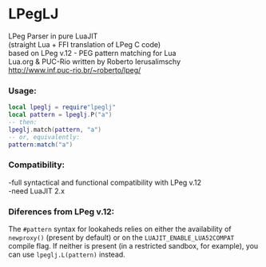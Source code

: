 LPegLJ
======

LPeg Parser in pure LuaJIT  
(straight Lua + FFI translation of LPeg C code)   
based on LPeg v.12 - PEG pattern matching for Lua  
Lua.org & PUC-Rio  written by Roberto Ierusalimschy  
http://www.inf.puc-rio.br/~roberto/lpeg/  

### Usage:  
```Lua
local lpeglj = require"lpeglj"  
local pattern = lpeglj.P("a") 
-- then:
lpeglj.match(pattern, "a") 
-- or, equivalently:  
pattern:match("a")  
```

### Compatibility:

-full syntactical and functional compatibility with LPeg v.12   
-need LuaJIT 2.x  

### Diferences from LPeg v.12:

The `#pattern` syntax for lookaheds relies on either the availability of 
`newproxy()` (present by default) or on the `LUAJIT_ENABLE_LUA52COMPAT`
compile flag. If neither is present (in a restricted sandbox,
for example), you can use `lpeglj.L(pattern)` instead.
